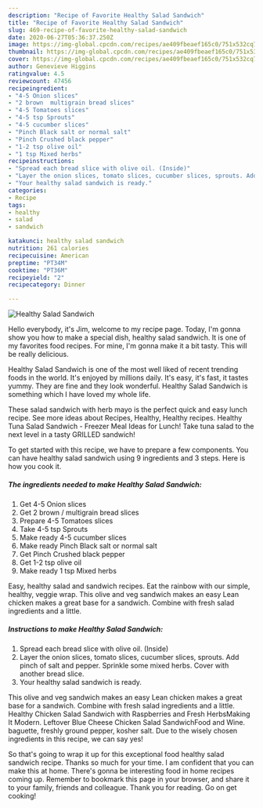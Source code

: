 ```yaml
---
description: "Recipe of Favorite Healthy Salad Sandwich"
title: "Recipe of Favorite Healthy Salad Sandwich"
slug: 469-recipe-of-favorite-healthy-salad-sandwich
date: 2020-06-27T05:36:37.250Z
image: https://img-global.cpcdn.com/recipes/ae409fbeaef165c0/751x532cq70/healthy-salad-sandwich-recipe-main-photo.jpg
thumbnail: https://img-global.cpcdn.com/recipes/ae409fbeaef165c0/751x532cq70/healthy-salad-sandwich-recipe-main-photo.jpg
cover: https://img-global.cpcdn.com/recipes/ae409fbeaef165c0/751x532cq70/healthy-salad-sandwich-recipe-main-photo.jpg
author: Genevieve Higgins
ratingvalue: 4.5
reviewcount: 47456
recipeingredient:
- "4-5 Onion slices"
- "2 brown  multigrain bread slices"
- "4-5 Tomatoes slices"
- "4-5 tsp Sprouts"
- "4-5 cucumber slices"
- "Pinch Black salt or normal salt"
- "Pinch Crushed black pepper"
- "1-2 tsp olive oil"
- "1 tsp Mixed herbs"
recipeinstructions:
- "Spread each bread slice with olive oil. (Inside)"
- "Layer the onion slices, tomato slices, cucumber slices, sprouts. Add pinch of salt and pepper. Sprinkle some mixed herbs. Cover with another bread slice."
- "Your healthy salad sandwich is ready."
categories:
- Recipe
tags:
- healthy
- salad
- sandwich

katakunci: healthy salad sandwich 
nutrition: 261 calories
recipecuisine: American
preptime: "PT34M"
cooktime: "PT36M"
recipeyield: "2"
recipecategory: Dinner

---
```



![Healthy Salad Sandwich](https://img-global.cpcdn.com/recipes/ae409fbeaef165c0/751x532cq70/healthy-salad-sandwich-recipe-main-photo.jpg)

Hello everybody, it's Jim, welcome to my recipe page. Today, I'm gonna show you how to make a special dish, healthy salad sandwich. It is one of my favorites food recipes. For mine, I'm gonna make it a bit tasty. This will be really delicious.

Healthy Salad Sandwich is one of the most well liked of recent trending foods in the world. It's enjoyed by millions daily. It's easy, it's fast, it tastes yummy. They are fine and they look wonderful. Healthy Salad Sandwich is something which I have loved my whole life.

These salad sandwich with herb mayo is the perfect quick and easy lunch recipe. See more ideas about Recipes, Healthy, Healthy recipes. Healthy Tuna Salad Sandwich - Freezer Meal Ideas for Lunch! Take tuna salad to the next level in a tasty GRILLED sandwich!


To get started with this recipe, we have to prepare a few components. You can have healthy salad sandwich using 9 ingredients and 3 steps. Here is how you cook it.

<!--inarticleads1-->

##### The ingredients needed to make Healthy Salad Sandwich:

1. Get 4-5 Onion slices
1. Get 2 brown / multigrain bread slices
1. Prepare 4-5 Tomatoes slices
1. Take 4-5 tsp Sprouts
1. Make ready 4-5 cucumber slices
1. Make ready Pinch Black salt or normal salt
1. Get Pinch Crushed black pepper
1. Get 1-2 tsp olive oil
1. Make ready 1 tsp Mixed herbs


Easy, healthy salad and sandwich recipes. Eat the rainbow with our simple, healthy, veggie wrap. This olive and veg sandwich makes an easy Lean chicken makes a great base for a sandwich. Combine with fresh salad ingredients and a little. 

<!--inarticleads2-->

##### Instructions to make Healthy Salad Sandwich:

1. Spread each bread slice with olive oil. (Inside)
1. Layer the onion slices, tomato slices, cucumber slices, sprouts. Add pinch of salt and pepper. Sprinkle some mixed herbs. Cover with another bread slice.
1. Your healthy salad sandwich is ready.


This olive and veg sandwich makes an easy Lean chicken makes a great base for a sandwich. Combine with fresh salad ingredients and a little. Healthy Chicken Salad Sandwich with Raspberries and Fresh HerbsMaking It Modern. Leftover Blue Cheese Chicken Salad SandwichFood and Wine. baguette, freshly ground pepper, kosher salt. Due to the wisely chosen ingredients in this recipe, we can say yes! 

So that's going to wrap it up for this exceptional food healthy salad sandwich recipe. Thanks so much for your time. I am confident that you can make this at home. There's gonna be interesting food in home recipes coming up. Remember to bookmark this page in your browser, and share it to your family, friends and colleague. Thank you for reading. Go on get cooking!
